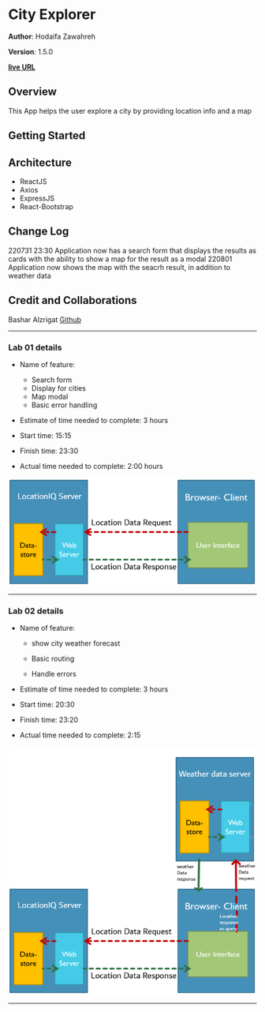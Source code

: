 # City Explorer

**Author**: Hodaifa Zawahreh

**Version**: 1.5.0

**[live URL](https://hods-city-explorer.netlify.app)**

## Overview

This App helps the user explore a city by providing location info and a map

## Getting Started
<!-- What are the steps that a user must take in order to build this app on their own machine and get it running? -->

## Architecture
<!-- Provide a detailed description of the application design. What technologies (languages, libraries, etc) you're using, and any other relevant design information. -->
- ReactJS
- Axios
- ExpressJS
- React-Bootstrap

## Change Log
<!-- Use this area to document the iterative changes made to your application as each feature is successfully implemented. Use time stamps. Here's an example:

01-01-2001 4:59pm - Application now has a fully-functional express server, with a GET route for the location resource. -->
220731 23:30 Application now has a search form that displays the results as cards with the ability to show a map for the result as a modal
220801       Application now shows the map with the seacrh result, in addition to weather data

## Credit and Collaborations
<!-- Give credit (and a link) to other people or resources that helped you build this application. -->
Bashar Alzrigat [Github](https://github.com/BasharAlzrigat)

---

### Lab 01 details

- Name of feature:
  - Search form
  - Display for cities
  - Map modal
  - Basic error handling

- Estimate of time needed to complete: 3 hours

- Start time: 15:15

- Finish time: 23:30

- Actual time needed to complete: 2:00 hours

![lab01 wrrc](./readmeImages/lab01%20wrrc.png)

---

### Lab 02 details

- Name of feature:

  - show city weather forecast

  - Basic routing

  - Handle errors

- Estimate of time needed to complete: 3 hours

- Start time: 20:30

- Finish time: 23:20

- Actual time needed to complete: 2:15

![lab02 wrrc](./readmeImages/lab02%20wrrc.png)

---
